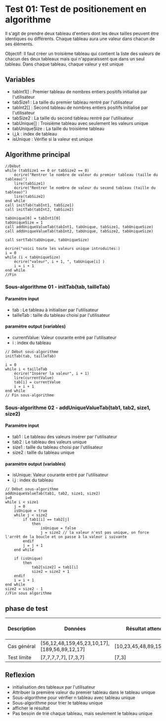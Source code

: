 # Test 01: Test de positionement en algorithme

Il s'agit de prendre deux tableau d'entiers dont les deux tailles peuvent être identiques ou différents.
Chaque tableau aura une valeur dans chacun de ses éléments.

Objectif: Il faut créer un troisième tableau qui contient la liste des valeurs de chacun des deux tableaux mais qui n'apparaissent que dans un seul tableau. Dans chaque tableau, chaque valeur y est unique

## Variables

- tabInt1[] : Premier tableau de nombres entiers positifs initialisé par l'utilisateur
- tabSize1 : La taille du premier tableau rentré par l'utilisateur
- tabInt2[] : Second tableau de nombres entiers positifs initialisé par l'utilisateur
- tabSize2 : La taille du second tableau rentré par l'utilisateur
- tabUnique[] : Troisième tableau avec seulement les valeurs unique
- tabUniqueSize : La taille du troisième tableau
- i,j,k : index de tableau
- isUnique : Vérifie si la valeur est unique

## Algorithme principal

```
//Début
while (tabSize1 == 0 or tabSize2 == 0)
    écrire("Rentrer le nombre de valeur du premier tableau (taille du tableau)")
    lire(tabSize1)
    écrire("Rentrer le nombre de valeur du second tableau (taille du tableau)")
    lire(tabSize2)
end while
call initTab(tabInt1, tabSize1)
call initTab(tabInt2, tabSize2)

tabUnique[0] = tabInt1[0]
tabUniqueSize = 1
call addUniqueValueTab(tabInt1, tabUnique, tabSize1, tabUniqueSize)
call addUniqueValueTab(tabInt2, tabUnique, tabSize2, tabUniqueSize)

call sortTab(tabUnique, tabUniqueSize)

écrire("voici toute les valeurs unique introduites:)
i = 0
while (i < tabUniqueSize)
    écrire("valeur", i + 1, ", tabUnique[i] )
    i = i + 1
end while
//Fin
```

### Sous-algorithme 01 - initTab(tab, tailleTab)

#### Paramètre input

- tab : Le tableau à initialiser par l'utilisateur
- tailleTab : taille du tableau choisi par l'utilisateur

#### paramètre output (variables)

- currentValue: Valeur courante entré par l'utilisateur
- i : index du tableau

```
// Début sous-algorithme
initTab(tab, tailleTab)

i = 0
while i < tailleTab
    écrire("Insérer la valeur", i + 1)
    lire(currentValue)
    tab[i] = currentValue
    i = i + 1
end while
// Fin sous-algorithme
```

### Sous-algorithme 02 - addUniqueValueTab(tab1, tab2, size1, size2)

#### Paramètre input

- tab1 : Le tableau des valeurs insérer par l'utilisateur
- tab2 : Le tableau des valeurs unique
- size1 : taille du tableau choisi par l'utilisateur
- size2 : taille du tableau unique

#### paramètre output (variables)

- isUnique: Valeur courante entré par l'utilisateur
- i,j : index du tableau

```
// Début sous-algorithme
addUniqueValueTab(tab1, tab2, size1, size2)
i=0
while i < size1
    j = 0
    isUnique = true
    while j < size2
        if tab1[i] == tab2[j]
            then
                isUnique = false
                j = size2 // la valeur n'est pas unique, on force l'arrêt de la boucle et on passe à la valeur i suivante
        endif
        j = j + 1
    end while

    if (isUnique)
        then
            tab2[size2] = tab1[i]
            size2 = size2 + 1
    endif
    i = i + 1
end while
size2 = size2 - 1
//Fin sous algorithme
```

## phase de test

| Description | Données                                       | Résultat attendu         | Résultat obtenu          | Status du test |
| ----------- | --------------------------------------------- | ------------------------ | ------------------------ | -------------- |
| Cas général | [56,12,48,159,45,23,10,17], [189,56,89,12,17] | [10,23,45,48,89,159,189] | [10,23,45,48,89,159,189] | ok             |
| Test limite | [7,7,7,7,7], [7,3,7]                          | [7,3]                    | [7,3]                    | ok             |

## Reflexion

- initialisation des tableaux par l'utilisateur
- Attribuer la première valeur du premier tableau dans le tableau unique
- Sous-algorithme pour vérifier n tableau avec tableau unique
- Sous-algorithme pour trier le tableau unique
- afficher le résultat
- Pas besoin de trié chaque tableau, mais seulement le tableau unique
